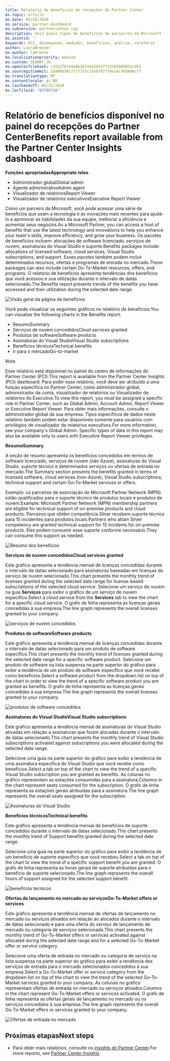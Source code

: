 ```yaml
---
title: Relatório de benefícios do recepções do Partner Center
ms.topic: article
ms.date: 05/19/2020
ms.service: partner-dashboard
ms.subservice: partnercenter-csp
description: Veja quais tipos de benefícios de parceiros da Microsoft foram concedidos para ajudar a aumentar seus negócios, melhorar a eficiência e aprimorar as habilidades da sua equipe.
ms.assetid: ''
keywords: PCI, desempenho, medidas, benefícios, análise, relatório
author: LauraBrenner
ms.author: labrenne
ms.localizationpriority: medium
ms.custom: SEOMAY.20
ms.openlocfilehash: c1522f6fe9a6b287443245577232b59d0032cdb5
ms.sourcegitcommit: 2a980b50cf177753c15ebfd7770e14cf6d486cf7
ms.translationtype: MT
ms.contentlocale: pt-BR
ms.lasthandoff: 05/22/2020
ms.locfileid: "83795720"
---
```

# <a name="benefits-report-available-from-the-partner-center-insights-dashboard"></a><span data-ttu-id="31c4b-104">Relatório de benefícios disponível no painel do recepções do Partner Center</span><span class="sxs-lookup"><span data-stu-id="31c4b-104">Benefits report available from the Partner Center Insights dashboard</span></span>

<span data-ttu-id="31c4b-105">**Funções apropriadas**</span><span class="sxs-lookup"><span data-stu-id="31c4b-105">**Appropriate roles**</span></span>

- <span data-ttu-id="31c4b-106">Administrador global</span><span class="sxs-lookup"><span data-stu-id="31c4b-106">Global admin</span></span>
- <span data-ttu-id="31c4b-107">Agente administrativo</span><span class="sxs-lookup"><span data-stu-id="31c4b-107">Admin agent</span></span>
- <span data-ttu-id="31c4b-108">Visualizador de relatórios</span><span class="sxs-lookup"><span data-stu-id="31c4b-108">Report Viewer</span></span>
- <span data-ttu-id="31c4b-109">Visualizador de relatórios executivos</span><span class="sxs-lookup"><span data-stu-id="31c4b-109">Executive Report Viewer</span></span>

<span data-ttu-id="31c4b-110">Como um parceiro da Microsoft, você pode acessar uma série de benefícios que usam a tecnologia e as inovações mais recentes para ajudá-lo a aprimorar as habilidades da sua equipe, melhorar a eficiência e aumentar seus negócios.</span><span class="sxs-lookup"><span data-stu-id="31c4b-110">As a Microsoft Partner, you can access a host of benefits that use the latest technology and innovations to help you enhance your team's skills, improve efficiency, and grow your business.</span></span> <span data-ttu-id="31c4b-111">Os pacotes de benefícios incluem: alocações de software licenciado, serviços de nuvem, assinaturas do Visual Studio e suporte.</span><span class="sxs-lookup"><span data-stu-id="31c4b-111">Benefits packages include: allocations of licensed software, cloud services, Visual Studio subscriptions, and support.</span></span> <span data-ttu-id="31c4b-112">Esses pacotes também podem incluir determinados recursos, ofertas e programas de entrada no mercado.</span><span class="sxs-lookup"><span data-stu-id="31c4b-112">These packages can also include certain Go-To-Market resources, offers, and programs.</span></span> <span data-ttu-id="31c4b-113">O relatório de benefícios apresenta tendências dos benefícios que você acessou e sua utilização durante o intervalo de datas selecionado.</span><span class="sxs-lookup"><span data-stu-id="31c4b-113">The Benefits report presents trends of the benefits you have accessed and their utilization during the selected date range.</span></span>

![Visão geral da página de benefícios](images/pci/pci_benefits_intro_1.png)

<span data-ttu-id="31c4b-115">Você pode visualizar os seguintes gráficos no relatório de benefícios:</span><span class="sxs-lookup"><span data-stu-id="31c4b-115">You can visualize the following charts in the Benefits report:</span></span>

- <span data-ttu-id="31c4b-116">Resumo</span><span class="sxs-lookup"><span data-stu-id="31c4b-116">Summary</span></span>
- <span data-ttu-id="31c4b-117">Serviços de nuvem concedidos</span><span class="sxs-lookup"><span data-stu-id="31c4b-117">Cloud services granted</span></span>
- <span data-ttu-id="31c4b-118">Produtos de software</span><span class="sxs-lookup"><span data-stu-id="31c4b-118">Software products</span></span>
- <span data-ttu-id="31c4b-119">Assinaturas do Visual Studio</span><span class="sxs-lookup"><span data-stu-id="31c4b-119">Visual Studio subscriptions</span></span>
- <span data-ttu-id="31c4b-120">Benefícios técnicos</span><span class="sxs-lookup"><span data-stu-id="31c4b-120">Technical benefits</span></span>
- <span data-ttu-id="31c4b-121">Ir para o mercado</span><span class="sxs-lookup"><span data-stu-id="31c4b-121">Go-to-market</span></span>

 > [!NOTE]
 > <span data-ttu-id="31c4b-122">Esse relatório está disponível no painel do centro de informações do Partner Center (PCI).</span><span class="sxs-lookup"><span data-stu-id="31c4b-122">This report is available from the Partner Center Insights (PCI) dashboard.</span></span> <span data-ttu-id="31c4b-123">Para exibir esse relatório, você deve ser atribuído a uma função específica no Partner Center, como administrador global, administrador da conta, visualizador de relatórios ou Visualizador de relatórios do Executive.</span><span class="sxs-lookup"><span data-stu-id="31c4b-123">To view this report, you must be assigned a specific role in Partner Center, such as Global Admin, Account Admin, Report Viewer or Executive Report Viewer.</span></span> <span data-ttu-id="31c4b-124">Para obter mais informações, consulte o administrador global da sua empresa. Tipos específicos de dados neste relatório também podem estar disponíveis somente para usuários com privilégios de visualizador de relatórios executivos.</span><span class="sxs-lookup"><span data-stu-id="31c4b-124">For more information, see your company's Global Admin. Specific types of data in this report may also be available only to users with Executive Report Viewer privileges.</span></span>

<span data-ttu-id="31c4b-125">**Resumo**</span><span class="sxs-lookup"><span data-stu-id="31c4b-125">**Summary**</span></span>

<span data-ttu-id="31c4b-126">A seção de resumo apresenta os benefícios concedidos em termos de software licenciado, serviços de nuvem (não Azure), assinaturas do Visual Studio, suporte técnico e determinados serviços ou ofertas de entrada no mercado.</span><span class="sxs-lookup"><span data-stu-id="31c4b-126">The Summary section presents the benefits granted in terms of licensed software, cloud services (non-Azure), Visual Studio subscriptions, technical support and certain Go-To-Market services or offers.</span></span>

<span data-ttu-id="31c4b-127">Exemplo: os parceiros de associação do Microsoft Partner Network (MPN) estão qualificados para o suporte técnico de produtos locais e produtos de nuvem.</span><span class="sxs-lookup"><span data-stu-id="31c4b-127">Example: Microsoft Partner Network (MPN) membership partners are eligible for technical support of on-premise products and cloud products.</span></span> <span data-ttu-id="31c4b-128">Parceiros que obtêm competência Silver recebem suporte técnico para 15 incidentes para produtos locais.</span><span class="sxs-lookup"><span data-stu-id="31c4b-128">Partners who attain Silver competency are granted technical support for 15 incidents for on-premise products.</span></span> <span data-ttu-id="31c4b-129">Eles podem consumir esse suporte conforme necessário.</span><span class="sxs-lookup"><span data-stu-id="31c4b-129">They can consume this support as needed.</span></span> 

![Resumo dos benefícios](images/pci/pci_benefits_summary_2.png)

<span data-ttu-id="31c4b-131">**Serviços de nuvem concedidos**</span><span class="sxs-lookup"><span data-stu-id="31c4b-131">**Cloud services granted**</span></span>

<span data-ttu-id="31c4b-132">Este gráfico apresenta a tendência mensal de licenças concedidas durante o intervalo de datas selecionado para assinaturas baseadas em licenças do serviço de nuvem selecionado.</span><span class="sxs-lookup"><span data-stu-id="31c4b-132">This chart presents the monthly trend of licenses granted during the selected date range for license-based subscriptions of the selected cloud service.</span></span>
<span data-ttu-id="31c4b-133">Selecione um serviço de nuvem na guia **Serviços** para exibir o gráfico de um serviço de nuvem específico.</span><span class="sxs-lookup"><span data-stu-id="31c4b-133">Select a cloud service from the **Services** tab to view the chart for a specific cloud service.</span></span> <span data-ttu-id="31c4b-134">O grafo de linha representa as licenças gerais concedidas à sua empresa.</span><span class="sxs-lookup"><span data-stu-id="31c4b-134">The line graph represents the overall licenses granted to your company.</span></span>

![serviços de nuvem concedidos](images/pci/pci_benefits_cloud_services_granted_3.png)

<span data-ttu-id="31c4b-136">**Produtos de software**</span><span class="sxs-lookup"><span data-stu-id="31c4b-136">**Software products**</span></span>

<span data-ttu-id="31c4b-137">Este gráfico apresenta a tendência mensal de licenças concedidas durante o intervalo de datas selecionado para um produto de software específico.</span><span class="sxs-lookup"><span data-stu-id="31c4b-137">This chart presents the monthly trend of licenses granted during the selected date range for a specific software product.</span></span> <span data-ttu-id="31c4b-138">Selecione um produto de software na lista suspensa na parte superior do gráfico para exibir a tendência de um produto de software específico que você recebe como benefícios.</span><span class="sxs-lookup"><span data-stu-id="31c4b-138">Select a software product from the dropdown list on top of the chart in order to view the trend of a specific software product you are granted as benefits.</span></span> <span data-ttu-id="31c4b-139">O grafo de linha representa as licenças gerais concedidas à sua empresa.</span><span class="sxs-lookup"><span data-stu-id="31c4b-139">The line graph represents the overall licenses granted to your company.</span></span>

![produtos de software concedidos](images/pci/pci_benefits_software_products_granted_4.png)

<span data-ttu-id="31c4b-141">**Assinaturas do Visual Studio**</span><span class="sxs-lookup"><span data-stu-id="31c4b-141">**Visual Studio subscriptions**</span></span>

<span data-ttu-id="31c4b-142">Este gráfico apresenta a tendência mensal de assinaturas do Visual Studio ativadas em relação a assinaturas que foram alocadas durante o intervalo de datas selecionado.</span><span class="sxs-lookup"><span data-stu-id="31c4b-142">This chart presents the monthly trend of Visual Studio subscriptions activated against subscriptions you were allocated during the selected date range.</span></span>

<span data-ttu-id="31c4b-143">Selecione uma guia na parte superior do gráfico para exibir a tendência de uma assinatura específica do Visual Studio que você recebe como benefícios.</span><span class="sxs-lookup"><span data-stu-id="31c4b-143">Select a tab on top of the chart to view the trend of a specific Visual Studio subscription you are granted as benefits.</span></span> <span data-ttu-id="31c4b-144">As colunas no gráfico representam as estações consumidas para a assinatura.</span><span class="sxs-lookup"><span data-stu-id="31c4b-144">Columns in the chart represent seats consumed for the subscription.</span></span> <span data-ttu-id="31c4b-145">O grafo de linha representa as estações gerais atribuídas para a assinatura.</span><span class="sxs-lookup"><span data-stu-id="31c4b-145">The line graph represents the overall seats assigned for the subscription.</span></span>

![Assinaturas do Visual Studio](images/pci/pci_benefits_visual_studio_subscriptions_5.png)

<span data-ttu-id="31c4b-147">**Benefícios técnicos**</span><span class="sxs-lookup"><span data-stu-id="31c4b-147">**Technical benefits**</span></span>

<span data-ttu-id="31c4b-148">Este gráfico apresenta a tendência mensal de benefícios de suporte concedidos durante o intervalo de datas selecionado.</span><span class="sxs-lookup"><span data-stu-id="31c4b-148">This chart presents the monthly trend of Support benefits granted during the selected date range.</span></span>

<span data-ttu-id="31c4b-149">Selecione uma guia na parte superior do gráfico para exibir a tendência de um benefício de suporte específico que você recebeu.</span><span class="sxs-lookup"><span data-stu-id="31c4b-149">Select a tab on top of the chart to view the trend of a specific support benefit you are granted.</span></span> <span data-ttu-id="31c4b-150">O grafo de linha representa as horas gerais de suporte atribuídas para o benefício de suporte selecionado.</span><span class="sxs-lookup"><span data-stu-id="31c4b-150">The line graph represents the overall hours of support assigned for the selected support benefit.</span></span>

![benefícios técnicos](images/pci/pci_benefits_technical_benefits_6.png)

<span data-ttu-id="31c4b-152">**Ofertas de lançamento no mercado ou serviços**</span><span class="sxs-lookup"><span data-stu-id="31c4b-152">**Go-To-Market offers or services**</span></span>

<span data-ttu-id="31c4b-153">Este gráfico apresenta a tendência mensal de ofertas de lançamento no mercado ou serviços ativados em relação ao alocados durante o intervalo de datas selecionado e para uma oferta do serviço de lançamento de mercado ou categoria de serviços selecionada.</span><span class="sxs-lookup"><span data-stu-id="31c4b-153">This chart presents the monthly trend of Go-To-Market offers or services activated against allocated during the selected date range and for a selected Go-To-Market offer or service category.</span></span>

<span data-ttu-id="31c4b-154">Selecione uma oferta de entrada no mercado ou categoria de serviço na lista suspensa na parte superior do gráfico para exibir a tendência dos serviços de entrada para o mercado selecionados concedidos à sua empresa.</span><span class="sxs-lookup"><span data-stu-id="31c4b-154">Select a Go-To-Market offer or service category from the dropdown list on top of the chart to view the trend of the selected Go-To-Market services granted to your company.</span></span> <span data-ttu-id="31c4b-155">As colunas no gráfico representam ofertas de entrada no mercado ou serviços ativados.</span><span class="sxs-lookup"><span data-stu-id="31c4b-155">Columns in the chart represent Go-To-Market offers or services activated.</span></span> <span data-ttu-id="31c4b-156">O grafo de linha representa as ofertas gerais de lançamento no mercado ou os serviços concedidos à sua empresa.</span><span class="sxs-lookup"><span data-stu-id="31c4b-156">The line graph represents the overall Go-To-Market offers or services granted to your company.</span></span>

![Ofertas de entrada no mercado](images/pci/pci_benefits_go_to_market_7.png)

## <a name="next-steps"></a><span data-ttu-id="31c4b-158">Próximas etapas</span><span class="sxs-lookup"><span data-stu-id="31c4b-158">Next steps</span></span>

- <span data-ttu-id="31c4b-159">Para obter mais relatórios, consulte os [insights do Partner Center](partner-center-insights.md).</span><span class="sxs-lookup"><span data-stu-id="31c4b-159">For more reports, see [Partner Center Insights](partner-center-insights.md).</span></span>
